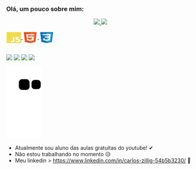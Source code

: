 ### Olá, um pouco sobre mim: 
<div align="center">
  <a href="https://www.linkedin.com/in/carlos-zillig-54b5b3230/">
  <img height="180em" src="https://github-readme-stats.vercel.app/api?username=carloszillig&show_icons=true&theme=aura&include_all_commits=true&count_private=true"/>
  <img height="180em" src="https://github-readme-stats.vercel.app/api/top-langs/?username=carloszillig&layout=compact&langs_count=7&theme=aura"/>
</div> 
  
  <div style="display: inline_block"><br>
  <img align="center" alt="Rafa-Js" height="30" width="40" src="https://raw.githubusercontent.com/devicons/devicon/master/icons/javascript/javascript-plain.svg">
  <img align="center" alt="Rafa-HTML" height="30" width="40" src="https://raw.githubusercontent.com/devicons/devicon/master/icons/html5/html5-original.svg">
  <img align="center" alt="Rafa-CSS" height="30" width="40" src="https://raw.githubusercontent.com/devicons/devicon/master/icons/css3/css3-original.svg">
</div>

  ##
  
  <div> 
  <a href="https://instagram.com/carloszlgg" target="_blank"><img src="https://img.shields.io/badge/-Instagram-%23E4405F?style=for-the-badge&logo=instagram&logoColor=white" target="_blank"></a>
  <a href = "mailto:carloszilliggi@gmail.com"><img src="https://img.shields.io/badge/-Gmail-%23333?style=for-the-badge&logo=gmail&logoColor=white" target="_blank"></a>
  <a href="https://www.linkedin.com/in/carlos-zillig-54b5b3230" target="_blank"><img src="https://img.shields.io/badge/-LinkedIn-%230077B5?style=for-the-badge&logo=linkedin&logoColor=white" target="_blank"></a>
  <a href="https://api.whatsapp.com/send?phone=5541984062752" target="_blank"><img src="https://img.shields.io/badge/WhatsApp-25D366?style=for-the-badge&logo=whatsapp&logoColor=white" target="_blank"></a>
 
![Snake animation](https://github.com/rafaballerini/rafaballerini/blob/output/github-contribution-grid-snake.svg)    

</div>





- Atualmente sou aluno das aulas gratuitas do youtube! ✔
- Não estou trabalhando no momento 😥
- Meu linkedin > https://www.linkedin.com/in/carlos-zillig-54b5b3230/ 🏅

